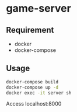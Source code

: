 # game-server

## Requirement

- docker
- docker-compose

## Usage

```bash
docker-compose build
docker-compose up -d
docker exec -it server sh
```

Access localhost:8000